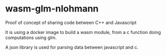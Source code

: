 # wasm-glm-nlohmann
Proof of concept of sharing code between C++ and Javascript

It is using a docker image to build a wasm module, from a c function doing computations using glm.

A json library is used for parsing data between javascript and c.
